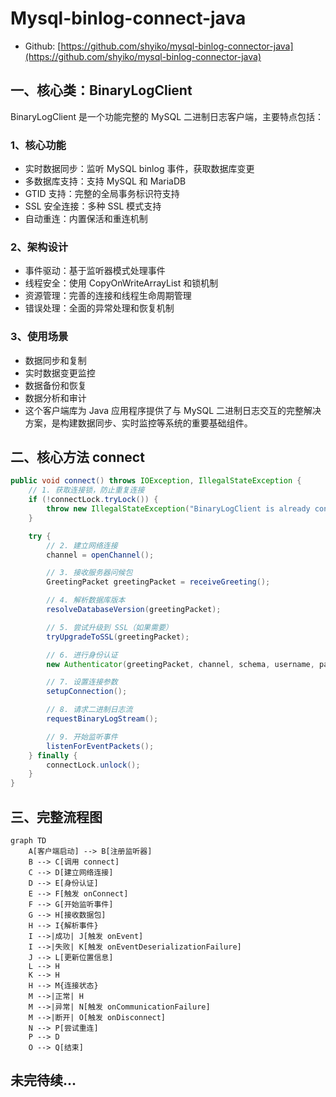 # Mysql-binlog-connect-java

- Github: [https://github.com/shyiko/mysql-binlog-connector-java](https://github.com/shyiko/mysql-binlog-connector-java)

## 一、核心类：BinaryLogClient

BinaryLogClient 是一个功能完整的 MySQL 二进制日志客户端，主要特点包括：

### 1、核心功能

- 实时数据同步：监听 MySQL binlog 事件，获取数据库变更
- 多数据库支持：支持 MySQL 和 MariaDB
- GTID 支持：完整的全局事务标识符支持
- SSL 安全连接：多种 SSL 模式支持
- 自动重连：内置保活和重连机制

### 2、架构设计

- 事件驱动：基于监听器模式处理事件
- 线程安全：使用 CopyOnWriteArrayList 和锁机制
- 资源管理：完善的连接和线程生命周期管理
- 错误处理：全面的异常处理和恢复机制

### 3、使用场景

- 数据同步和复制
- 实时数据变更监控
- 数据备份和恢复
- 数据分析和审计
- 这个客户端库为 Java 应用程序提供了与 MySQL 二进制日志交互的完整解决方案，是构建数据同步、实时监控等系统的重要基础组件。

## 二、核心方法 connect

```java
public void connect() throws IOException, IllegalStateException {
    // 1. 获取连接锁，防止重复连接
    if (!connectLock.tryLock()) {
        throw new IllegalStateException("BinaryLogClient is already connected");
    }

    try {
        // 2. 建立网络连接
        channel = openChannel();

        // 3. 接收服务器问候包
        GreetingPacket greetingPacket = receiveGreeting();

        // 4. 解析数据库版本
        resolveDatabaseVersion(greetingPacket);

        // 5. 尝试升级到 SSL（如果需要）
        tryUpgradeToSSL(greetingPacket);

        // 6. 进行身份认证
        new Authenticator(greetingPacket, channel, schema, username, password).authenticate();

        // 7. 设置连接参数
        setupConnection();

        // 8. 请求二进制日志流
        requestBinaryLogStream();

        // 9. 开始监听事件
        listenForEventPackets();
    } finally {
        connectLock.unlock();
    }
}
```

## 三、完整流程图

```mermaid
graph TD
    A[客户端启动] --> B[注册监听器]
    B --> C[调用 connect]
    C --> D[建立网络连接]
    D --> E[身份认证]
    E --> F[触发 onConnect]
    F --> G[开始监听事件]
    G --> H[接收数据包]
    H --> I{解析事件}
    I -->|成功| J[触发 onEvent]
    I -->|失败| K[触发 onEventDeserializationFailure]
    J --> L[更新位置信息]
    L --> H
    K --> H
    H --> M{连接状态}
    M -->|正常| H
    M -->|异常| N[触发 onCommunicationFailure]
    M -->|断开| O[触发 onDisconnect]
    N --> P[尝试重连]
    P --> D
    O --> Q[结束]

```

## 未完待续...